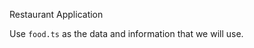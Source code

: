 Restaurant Application

Use `food.ts` as the data and information that we will use.

```typescript
```
